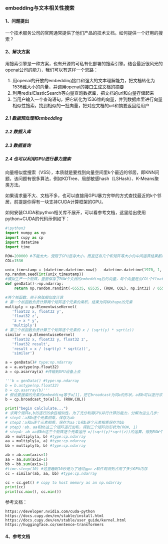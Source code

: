 ### embedding与文本相关性搜索

#### 1、问题提出

一个技术服务公司的官网通常提供了他们产品的技术文档。如何提供一个好用的搜索？

#### 2、解决方案

用搜索引擎是一种方案，也有开源的可私有化部署的搜索引擎。结合最近很风光的openai公司的能力，我们可以有这样一个思路：

1. 用openai的开放的embedding接口和强大的文本理解能力，把文档转化为1536维大小的向量，并调用openai的接口生成文档的摘要
2. 利用redis/ElasticSearch等向量查询数据库，把文档的url和向量存储起来
3. 当用户输入一个查询语句，把它转化为1536维的向量，并到数据库里进行向量相似性搜索，找到相似的一批向量，把对应文档的url和摘要返回给用户

##### 2.1 数据预处理和embedding

##### 2.2 数据入库

##### 2.3 数据查询

##### 2.4 也可以利用GPU进行暴力搜索

向量相似度搜索（VSS），本质就是要找到向量空间里k个最近的邻居，即KNN问题，该问题有很多算法，例如KDTree、局部敏感hash（LSHash）、K-Means聚类方法。

如果请求量不大、文档不多，也可以直接用GPU暴力穷举的方式查找最近的k个邻居，前提是你得有一块支持CUDA计算框架的GPU。

如何安装CUDA和python相关库不展开，可以看参考文档，这里给出使用python+CUDA的代码示例如下：

```python
#!python3
import numpy as np
import cupy as cp
import datetime
import time

ROW=200000 #不能太大，受限于GPU显存大小，而且还有几个和矩阵等大小的中间运算结果都是要占用显存的
COL=1536

unix_timestamp = (datetime.datetime.now() - datetime.datetime(1970, 1, 1)).total_seconds()
np.random.seed(int(unix_timestamp))
#模拟生产一个矩阵，里面保存了ROW个文档的embedding后的向量，每个向量是由COL个float32型元素组成
def genData()->np.ndarray:
    return np.random.randint(-65535, 65535, (ROW, COL), np.int32) / 65537

#两个核函数，用于余弦相似度计算
# 第一个核函数负责计算两个矩阵逐个元素的乘积，结果为同样shape的元素
multiply = cp.ElementwiseKernel(
   'float32 x, float32 y',
   'float32 z',
   'z = x * y',
   'multiply')
# 第二个核函数负责计算三个矩阵逐个元素的 x / (sqrt(y) * sqrt(z))
similar = cp.ElementwiseKernel(
   'float32 x, float32 y, float32 z',
   'float32 result',
   'result = x / (sqrt(y) * sqrt(z))',
   'similar')

a = genData()# type:np.ndarray
a = a.astype(np.float32)
a = cp.asarray(a) #传输到GPU设备上去

'''b = genData() #type:np.ndarray
b = b.astype(np.float32)
b = cp.asarray(b)'''
# 假设要搜索的元素的embedding等于a[1]，把它broadcast为同a的形状，a和b可以逐行求余弦相似性
b = cp.broadcast_to(a[1], (ROW,COL))

print("begin calclulate...")
# 求两个矩阵a,b的逐行的余弦相似性，为了充分利用GPU并行计算的能力，分解为这么几步:
# step1：a和b逐个元素相乘，保存为ab
# step2：a和a逐个元素相乘，保存为aa；b和b逐个元素相乘保存为bb
# step3：ab、aa和bb这三个矩阵逐行加和，得到三个矩阵的形状为(ROW, 1)
# step4: ab aa和bb这三个矩阵逐个元素运行 x/(sqrt(y)*sqrt(z))的运算，得到ROW个相似度，其中最小的K个就对应搜索结果
ab = multiply(a, b) #type:cp.ndarray
aa = multiply(a, a) #type:cp.ndarray
bb = multiply(b, b) #type:cp.ndarray

ab = ab.sum(axis=1)
aa = aa.sum(axis=1)
bb = bb.sum(axis=1)
#time.sleep(10) #这里睡眠10秒是为了通过gpu-z软件观测到占用了多少GPU内存
cc = similar(ab, aa, bb) #type:cp.ndarray

cc = cc.get() # copy to host memory as an np.ndarray
print(cc)
print(cc.max(), cc.min())
```

参考文档：

```
https://developer.nvidia.com/cuda-python
https://docs.cupy.dev/en/stable/install.html
https://docs.cupy.dev/en/stable/user_guide/kernel.html
https://huggingface.co/sentence-transformers
```



#### 4、参考文档